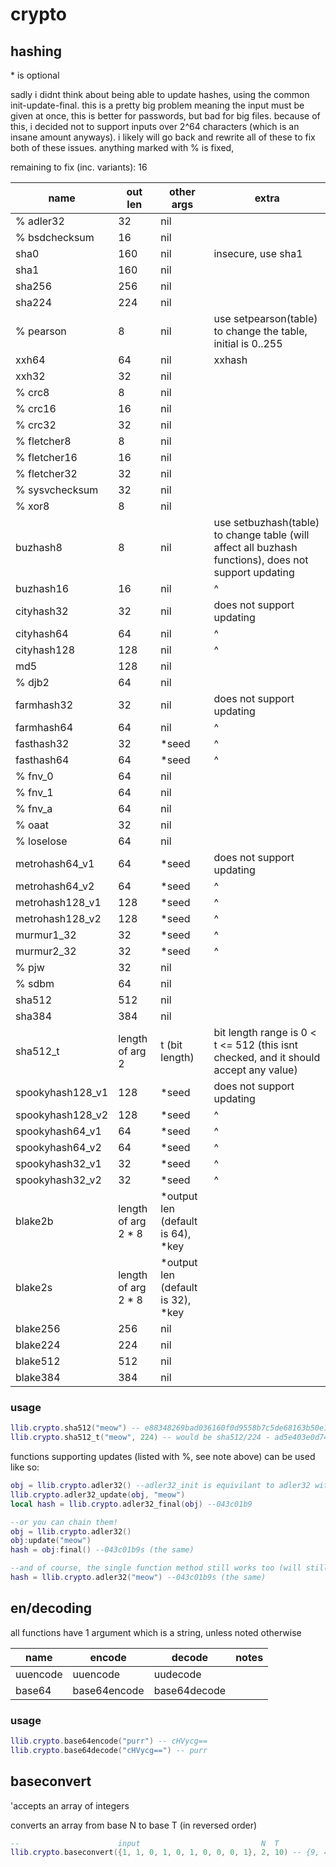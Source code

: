 # crypto

## hashing

\* is optional

sadly i didnt think about being able to update hashes, using the common init-update-final.
this is a pretty big problem meaning the input must be given at once, this is better for passwords,
but bad for big files. because of this, i decided not to support inputs over 2^64 characters (which is an
insane amount anyways). i likely will go back and rewrite all of these to fix both of these issues.
anything marked with % is fixed, 

remaining to fix (inc. variants): 16

|name|out len|other args|extra|
|--|--|--|--|
| % adler32 | 32 | nil | |
| % bsdchecksum | 16 | nil | |
| sha0 | 160 | nil | insecure, use sha1|
| sha1 | 160 | nil | |
| sha256 | 256 | nil | |
| sha224 | 224 | nil | |
| % pearson | 8 | nil | use setpearson(table) to change the table, initial is 0..255|
| xxh64 | 64 | nil | xxhash |
| xxh32 | 32 | nil | |
| % crc8 | 8 | nil | |
| % crc16 | 16 | nil | |
| % crc32 | 32 | nil | |
| % fletcher8 | 8 | nil | |
| % fletcher16 | 16 | nil | |
| % fletcher32 | 32 | nil | |
| % sysvchecksum | 32 | nil | |
| % xor8 | 8 | nil | |
| buzhash8 | 8 | nil | use setbuzhash(table) to change table (will affect all buzhash functions), does not support updating |
| buzhash16 | 16 | nil | ^ |
| cityhash32 | 32 | nil | does not support updating|
| cityhash64 | 64 | nil | ^ |
| cityhash128 | 128 | nil | ^ |
| md5 | 128 | nil | |
| % djb2 | 64 | nil | |
| farmhash32 | 32 | nil | does not support updating|
| farmhash64 | 64 | nil | ^|
| fasthash32 | 32 | *seed | ^|
| fasthash64 | 64 | *seed | ^|
| % fnv_0 | 64 | nil | |
| % fnv_1 | 64 | nil | |
| % fnv_a | 64 | nil | |
| % oaat | 32 | nil | |
| % loselose | 64 | nil | |
| metrohash64_v1 | 64 | *seed | does not support updating|
| metrohash64_v2 | 64 | *seed | ^|
| metrohash128_v1 | 128 | *seed | ^|
| metrohash128_v2 | 128 | *seed | ^|
| murmur1_32 | 32 | *seed | ^|
| murmur2_32 | 32 | *seed | ^|
| % pjw | 32 | nil | |
| % sdbm | 64 | nil | |
| sha512 | 512 | nil | |
| sha384 | 384 | nil | |
| sha512_t | length of arg 2 | t (bit length) | bit length range is 0 < t <= 512 (this isnt checked, and it should accept any value) |
| spookyhash128_v1 | 128 | *seed | does not support updating|
| spookyhash128_v2 | 128 | *seed | ^|
| spookyhash64_v1 | 64 | *seed | ^|
| spookyhash64_v2 | 64 | *seed | ^|
| spookyhash32_v1 | 32 | *seed | ^|
| spookyhash32_v2 | 32 | *seed | ^|
| blake2b | length of arg 2 * 8 | *output len (default is 64), *key | |
| blake2s | length of arg 2 * 8 | *output len (default is 32), *key | |
| blake256 | 256 | nil | |
| blake224 | 224 | nil | |
| blake512 | 512 | nil | |
| blake384 | 384 | nil | |

### usage

```lua
llib.crypto.sha512("meow") -- e88348269bad036160f0d9558b7c5de68163b50e1a6ce46e85ee64692eba074529a4a2b48db4d5c36496e845001e13e6d07c585eacd564defcbf719ec9033e17 
llib.crypto.sha512_t("meow", 224) -- would be sha512/224 - ad5e403e0d74532187f4e1665c7e705ab5eb3c2fe07ae73a3ff998b2
```

functions supporting updates (listed with %, see note above) can be used like so:

```lua
obj = llib.crypto.adler32() --adler32_init is equivilant to adler32 with no params
llib.crypto.adler32_update(obj, "meow")
local hash = llib.crypto.adler32_final(obj) --043c01b9

--or you can chain them!
obj = llib.crypto.adler32()
obj:update("meow")
hash = obj:final() --043c01b9s (the same)

--and of course, the single function method still works too (will still do init-update-final in the backend)
hash = llib.crypto.adler32("meow") --043c01b9s (the same)
```

## en/decoding

all functions have 1 argument which is a string, unless noted otherwise

|name|encode|decode|notes|
|--|--|--|--|
|uuencode|uuencode|uudecode| |
|base64|base64encode|base64decode| |

### usage

```lua
llib.crypto.base64encode("purr") -- cHVycg==
llib.crypto.base64decode("cHVycg==") -- purr
```

## baseconvert 

'accepts an array of integers

converts an array from base N to base T (in reversed order)

```lua
--                      input                           N  T
llib.crypto.baseconvert({1, 1, 0, 1, 0, 1, 0, 0, 0, 1}, 2, 10) -- {9, 4, 8} (which is 849)
```
